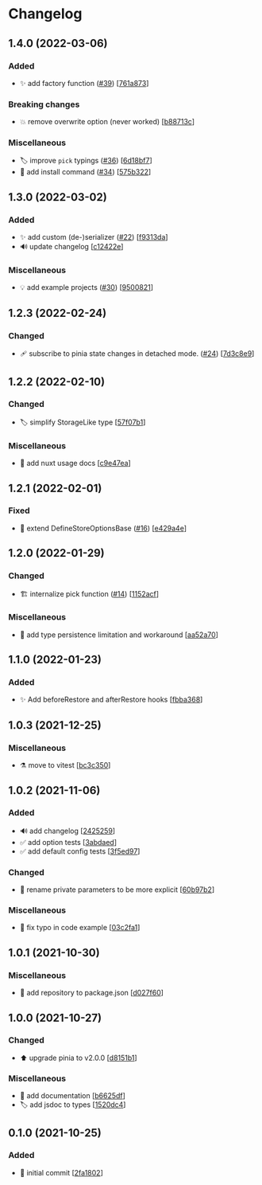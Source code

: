# Changelog


<a name="1.4.0"></a>
## 1.4.0 (2022-03-06)

### Added

- ✨ add factory function ([#39](https://github.com/prazdevs/pinia-plugin-persistedstate/issues/39)) [[761a873](https://github.com/prazdevs/pinia-plugin-persistedstate/commit/761a873b01bd1bf5045de8c7bb63ed28a12fa0a4)]

### Breaking changes

- 💥 remove overwrite option (never worked) [[b88713c](https://github.com/prazdevs/pinia-plugin-persistedstate/commit/b88713c404f4062ddfbbfe550108876329df55d3)]

### Miscellaneous

- 🏷️ improve `pick` typings ([#36](https://github.com/prazdevs/pinia-plugin-persistedstate/issues/36)) [[6d18bf7](https://github.com/prazdevs/pinia-plugin-persistedstate/commit/6d18bf7c83668ca27722432a8beabd469c312bc4)]
- 📝 add install command ([#34](https://github.com/prazdevs/pinia-plugin-persistedstate/issues/34)) [[575b322](https://github.com/prazdevs/pinia-plugin-persistedstate/commit/575b322a8630ddede9cc8fbf57d9fb841df6f49e)]

<a name="1.3.0"></a>
## 1.3.0 (2022-03-02)

### Added

- ✨ add custom (de-)serializer ([#22](https://github.com/prazdevs/pinia-plugin-persistedstate/issues/22)) [[f9313da](https://github.com/prazdevs/pinia-plugin-persistedstate/commit/f9313da2b41a253211e5cb35d2e2c8776f357cf9)]
- 🔊 update changelog [[c12422e](https://github.com/prazdevs/pinia-plugin-persistedstate/commit/c12422edb313658f13a2e2bbd8cedc4f929ee1a3)]

### Miscellaneous

- 💡 add example projects ([#30](https://github.com/prazdevs/pinia-plugin-persistedstate/issues/30)) [[9500821](https://github.com/prazdevs/pinia-plugin-persistedstate/commit/95008217c7450cf46929ca3803c750294eb79199)]

<a name="1.2.3"></a>
## 1.2.3 (2022-02-24)

### Changed

- 🩹 subscribe to pinia state changes in detached mode. ([#24](https://github.com/prazdevs/pinia-plugin-persistedstate/issues/24)) [[7d3c8e9](https://github.com/prazdevs/pinia-plugin-persistedstate/commit/7d3c8e99a73c46a54825f6e532f9aedb462e04bb)]


<a name="1.2.2"></a>
## 1.2.2 (2022-02-10)

### Changed

- 🏷️ simplify StorageLike type [[57f07b1](https://github.com/prazdevs/pinia-plugin-persistedstate/commit/57f07b1d63bb40bda21db0e372bb8d5867e5a4ba)]

### Miscellaneous

- 📝 add nuxt usage docs [[c9e47ea](https://github.com/prazdevs/pinia-plugin-persistedstate/commit/c9e47ea71d2d737d2d72f27de75c53d2eec515d7)]


<a name="1.2.1"></a>
## 1.2.1 (2022-02-01)

### Fixed

- 🐛 extend DefineStoreOptionsBase ([#16](https://github.com/prazdevs/pinia-plugin-persistedstate/issues/16)) [[e429a4e](https://github.com/prazdevs/pinia-plugin-persistedstate/commit/e429a4e5e24ddf55950cb7580a7c6b0782d733c6)]


<a name="1.2.0"></a>
## 1.2.0 (2022-01-29)

### Changed

- 🏗️ internalize pick function ([#14](https://github.com/prazdevs/pinia-plugin-persistedstate/issues/14)) [[1152acf](https://github.com/prazdevs/pinia-plugin-persistedstate/commit/1152acf0a90e2c2051dae159bc59889c7e6dedbe)]

### Miscellaneous

- 📝 add type persistence limitation and workaround [[aa52a70](https://github.com/prazdevs/pinia-plugin-persistedstate/commit/aa52a7037905f1cc7121a2626cc6b5bbf751c94a)]


<a name="1.1.0"></a>
## 1.1.0 (2022-01-23)

### Added

- ✨ Add beforeRestore and afterRestore hooks [[fbba368](https://github.com/prazdevs/pinia-plugin-persistedstate/commit/fbba368c1ca13e06bfa024fd47781ff692406b7c)]


<a name="1.0.3"></a>
## 1.0.3 (2021-12-25)

### Miscellaneous

- ⚗️ move to vitest [[bc3c350](https://github.com/prazdevs/pinia-plugin-persistedstate/commit/bc3c3508fc02610e6e11c58aa5adc1754edf2b95)]


<a name="1.0.2"></a>
## 1.0.2 (2021-11-06)

### Added

- 🔊 add changelog [[2425259](https://github.com/prazdevs/pinia-plugin-persistedstate/commit/242525956b3cd4aac115a8901da432b17df35b8b)]
- ✅ add option tests [[3abdaed](https://github.com/prazdevs/pinia-plugin-persistedstate/commit/3abdaed2b2d409a961d04e422408800e47715e6f)]
- ✅ add default config tests [[3f5ed97](https://github.com/prazdevs/pinia-plugin-persistedstate/commit/3f5ed9723ceff7782ac2879f40ddcf5b7a020e41)]

### Changed

- 🚚 rename private parameters to be more explicit [[60b97b2](https://github.com/prazdevs/pinia-plugin-persistedstate/commit/60b97b2cba22e0923f36551108805ed551c96fed)]

### Miscellaneous

- 📝 fix typo in code example [[03c2fa1](https://github.com/prazdevs/pinia-plugin-persistedstate/commit/03c2fa1e6f9cc3ca1b619f9da07155863e15f1dc)]


<a name="1.0.1"></a>
## 1.0.1 (2021-10-30)

### Miscellaneous

- 📝 add repository to package.json [[d027f60](https://github.com/prazdevs/pinia-plugin-persistedstate/commit/d027f6061d98d307d8ecc845af619fdffbdad31c)]


<a name="1.0.0"></a>
## 1.0.0 (2021-10-27)

### Changed

- ⬆️ upgrade pinia to v2.0.0 [[d8151b1](https://github.com/prazdevs/pinia-plugin-persistedstate/commit/d8151b12a552cf0ee7d8ef3ed6ab5fe6f04fdf67)]

### Miscellaneous

- 📝 add documentation [[b6625df](https://github.com/prazdevs/pinia-plugin-persistedstate/commit/b6625dfb2d84f8163f48ece27d921ed3bc3ce6ae)]
- 🏷️ add jsdoc to types [[1520dc4](https://github.com/prazdevs/pinia-plugin-persistedstate/commit/1520dc497b29391b47a335a95c5ca4037c0fff5c)]


<a name="0.1.0"></a>
## 0.1.0 (2021-10-25)

### Added

- 🎉 initial commit [[2fa1802](https://github.com/prazdevs/pinia-plugin-persistedstate/commit/2fa1802c3eda8fa098697d359d752b10799a30eb)]
